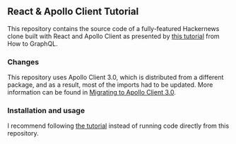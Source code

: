 ## React & Apollo Client Tutorial

This repository contains the source code of a fully-featured Hackernews clone built with React and Apollo Client as presented by [this tutorial](https://www.howtographql.com/react-apollo/0-introduction) from How to GraphQL.

### Changes

This repository uses Apollo Client 3.0, which is distributed from a different package, and as a result, most of the imports had to be updated. More information can be found in [Migrating to Apollo Client 3.0](https://www.apollographql.com/docs/react/migrating/apollo-client-3-migration/).

### Installation and usage

I recommend following [the tutorial](https://www.howtographql.com/react-apollo/0-introduction) instead of running code directly from this repository.